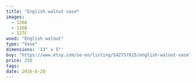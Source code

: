 ```yaml
---
title: "English walnut vase"
images:
  - 126A
  - 126B
  - 127C
wood: "English walnut"
type: "Vase"
dimensions: '13" x 5"'
buy: "https://www.etsy.com/se-en/listing/542757815/english-walnut-vase?ref=shop_home_active_16"
price: 250
tags:
date: 2016-6-20
---
```


